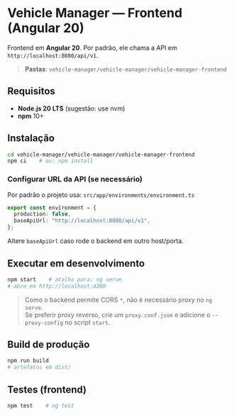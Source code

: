 # Vehicle Manager — Frontend (Angular 20)

Frontend em **Angular 20**. Por padrão, ele chama a API em `http://localhost:8080/api/v1`.

> **Pastas**: `vehicle-manager/vehicle-manager/vehicle-manager-frontend`

## Requisitos

- **Node.js 20 LTS** (sugestão: use nvm)
- **npm** 10+

## Instalação

```bash
cd vehicle-manager/vehicle-manager/vehicle-manager-frontend
npm ci    # ou: npm install
```

### Configurar URL da API (se necessário)

Por padrão o projeto usa:
`src/app/environments/environment.ts`

```ts
export const environment = {
  production: false,
  baseApiUrl: "http://localhost:8080/api/v1",
};
```

Altere `baseApiUrl` caso rode o backend em outro host/porta.

## Executar em desenvolvimento

```bash
npm start    # atalho para: ng serve
# abre em http://localhost:4200
```

> Como o backend permite CORS `*`, não é necessário proxy no `ng serve`.  
> Se preferir proxy reverso, crie um `proxy.conf.json` e adicione o `--proxy-config` no script `start`.

## Build de produção

```bash
npm run build
# artefatos em dist/
```

## Testes (frontend)

```bash
npm test    # ng test
```
